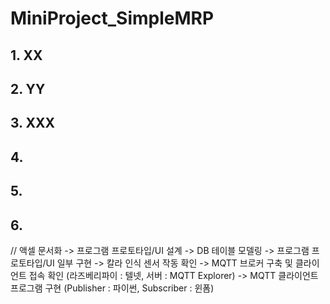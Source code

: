 # MiniProject_SimpleMRP

## 1. XX

## 2. YY

## 3. XXX

## 4.

## 5.

## 6.

// 액셀 문서화 -> 프로그램 프로토타입/UI 설계 -> DB 테이블 모델링 -> 프로그램 프로토타입/UI 일부 구현 -> 칼라 인식 센서 작동 확인 -> MQTT 브로커 구축 및 클라이언트 접속 확인 (라즈베리파이 : 텔넷, 서버 : MQTT Explorer) -> MQTT 클라이언트 프로그램 구현 (Publisher : 파이썬, Subscriber : 윈폼)
